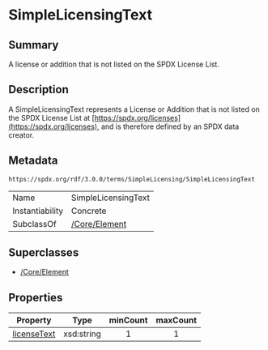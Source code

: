 <!-- Automatically generated by spec-parser v2.1.0 on 2024-06-17T15:44:58.460830+00:00 -->
<!-- SPDX-License-Identifier: Community-Spec-1.0 -->

# SimpleLicensingText

## Summary

A license or addition that is not listed on the SPDX License List.


## Description

A SimpleLicensingText represents a License or Addition that is not listed on
the SPDX License List at
[https://spdx.org/licenses](https://spdx.org/licenses),
and is therefore defined by an SPDX data creator.


## Metadata

`https://spdx.org/rdf/3.0.0/terms/SimpleLicensing/SimpleLicensingText`


| | |
|---|---|
| Name | SimpleLicensingText |
| Instantiability | Concrete |
| SubclassOf | [/Core/Element](../../Core/Classes/Element.md) |


## Superclasses

* [/Core/Element](../../Core/Classes/Element.md)




## Properties

| Property | Type | minCount | maxCount |
|---|---|:---:|:---:|
| [licenseText](../Properties/licenseText.md) | xsd:string | 1 | 1 |


